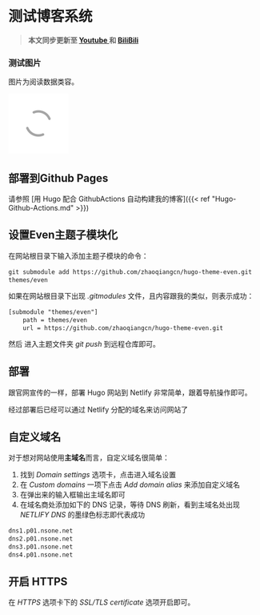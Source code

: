 #  测试博客系统


<!--more-->
>**本文同步更新至 [Youtube ](https://youtu.be/ZAi4a1fyBWI) 和 [BiliBili ](https://www.bilibili.com/video/av84216011/)**


<h3 id="test">测试图片</h3>
<p>图片为阅读数据类容。</p>
<p><img
        class="lazyload"
        src="/svg/loading.min.svg"
        data-src="images/B92.jpg"
        data-sizes="auto"
        alt="images/B92.jpg"
        title="阅读内容" /></p>


## 部署到Github Pages

请参照 [用 Hugo 配合 GithubActions 自动构建我的博客]({{< ref "Hugo-Github-Actions.md" >}})

## 设置Even主题子模块化

在网站根目录下输入添加主题子模块的命令：

```
git submodule add https://github.com/zhaoqiangcn/hugo-theme-even.git themes/even
```

如果在网站根目录下出现 *.gitmodules* 文件，且内容跟我的类似，则表示成功：

```
[submodule "themes/even"]
	path = themes/even
	url = https://github.com/zhaoqiangcn/hugo-theme-even.git
```

然后 进入主题文件夹 *git push* 到远程仓库即可。

## 部署


跟官网宣传的一样，部署 Hugo 网站到 Netlify 非常简单，跟着导航操作即可。

经过部署后已经可以通过 Netlify 分配的域名来访问网站了

## 自定义域名

对于想对网站使用**主域名**而言，自定义域名很简单：

1. 找到 *Domain settings* 选项卡，点击进入域名设置
2. 在 *Custom domains* 一项下点击 *Add domain alias* 来添加自定义域名
3. 在弹出来的输入框输出主域名即可
4. 在域名商处添加如下的 DNS 记录，等待 DNS 刷新，看到主域名处出现 *NETLIFY DNS* 的墨绿色标志即代表成功

```
dns1.p01.nsone.net
dns2.p01.nsone.net
dns3.p01.nsone.net
dns4.p01.nsone.net
```

## 开启 HTTPS

在 *HTTPS* 选项卡下的 *SSL/TLS certificate* 选项开启即可。


